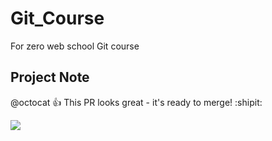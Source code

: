 # Git_Course
For zero web school Git course

## Project Note

@octocat :+1: This PR looks great - it's ready to merge! :shipit:

![](https://upload.wikimedia.org/wikipedia/commons/5/56/Tiger.50.jpg)
